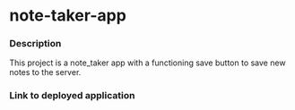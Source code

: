# note-taker-app

### Description
This project is a note_taker app with a functioning save button to save new notes to the server. 

### Link to deployed application 
